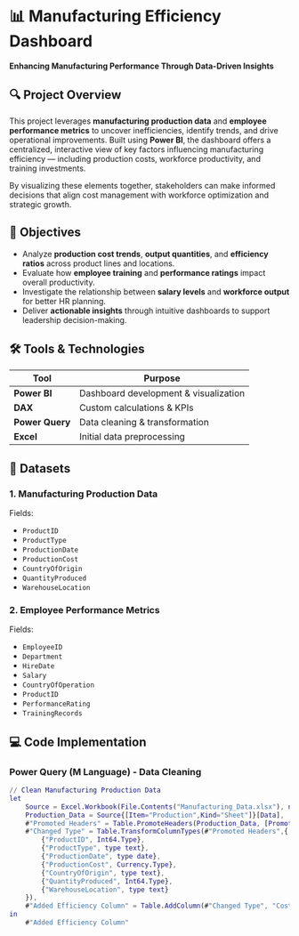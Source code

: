# 📊 Manufacturing Efficiency Dashboard
**Enhancing Manufacturing Performance Through Data-Driven Insights**

## 🔍 Project Overview

This project leverages **manufacturing production data** and **employee performance metrics** to uncover inefficiencies, identify trends, and drive operational improvements. Built using **Power BI**, the dashboard offers a centralized, interactive view of key factors influencing manufacturing efficiency — including production costs, workforce productivity, and training investments.

By visualizing these elements together, stakeholders can make informed decisions that align cost management with workforce optimization and strategic growth.

## 🎯 Objectives

- Analyze **production cost trends**, **output quantities**, and **efficiency ratios** across product lines and locations.
- Evaluate how **employee training** and **performance ratings** impact overall productivity.
- Investigate the relationship between **salary levels** and **workforce output** for better HR planning.
- Deliver **actionable insights** through intuitive dashboards to support leadership decision-making.

## 🛠️ Tools & Technologies

| Tool         | Purpose                              |
|--------------|---------------------------------------|
| **Power BI** | Dashboard development & visualization |
| **DAX**      | Custom calculations & KPIs            |
| **Power Query** | Data cleaning & transformation     |
| **Excel**    | Initial data preprocessing            |

## 📂 Datasets

### 1. Manufacturing Production Data
Fields:
- `ProductID`
- `ProductType`
- `ProductionDate`
- `ProductionCost`
- `CountryOfOrigin`
- `QuantityProduced`
- `WarehouseLocation`

### 2. Employee Performance Metrics
Fields:
- `EmployeeID`
- `Department`
- `HireDate`
- `Salary`
- `CountryOfOperation`
- `ProductID`
- `PerformanceRating`
- `TrainingRecords`

## 💻 Code Implementation

### Power Query (M Language) - Data Cleaning

```m
// Clean Manufacturing Production Data
let
    Source = Excel.Workbook(File.Contents("Manufacturing_Data.xlsx"), null, true),
    Production_Data = Source{[Item="Production",Kind="Sheet"]}[Data],
    #"Promoted Headers" = Table.PromoteHeaders(Production_Data, [PromoteAllScalars=true]),
    #"Changed Type" = Table.TransformColumnTypes(#"Promoted Headers",{
        {"ProductID", Int64.Type}, 
        {"ProductType", type text}, 
        {"ProductionDate", type date}, 
        {"ProductionCost", Currency.Type}, 
        {"CountryOfOrigin", type text}, 
        {"QuantityProduced", Int64.Type}, 
        {"WarehouseLocation", type text}
    }),
    #"Added Efficiency Column" = Table.AddColumn(#"Changed Type", "CostPerUnit", each [ProductionCost]/[QuantityProduced])
in
    #"Added Efficiency Column"
